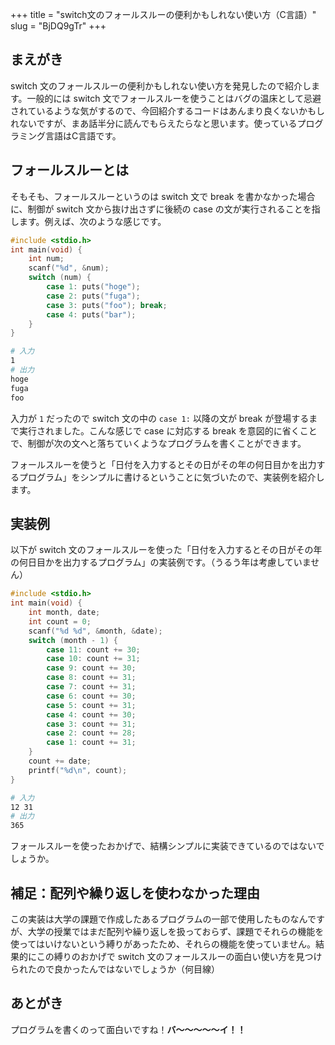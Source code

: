 +++
title = "switch文のフォールスルーの便利かもしれない使い方（C言語）"
slug = "BjDQ9gTr"
+++

## まえがき

switch 文のフォールスルーの便利かもしれない使い方を発見したので紹介します。一般的には switch 文でフォールスルーを使うことはバグの温床として忌避されているような気がするので、今回紹介するコードはあんまり良くないかもしれないですが、まあ話半分に読んでもらえたらなと思います。使っているプログラミング言語はC言語です。

## フォールスルーとは

そもそも、フォールスルーというのは switch 文で break を書かなかった場合に、制御が switch 文から抜け出さずに後続の case の文が実行されることを指します。例えば、次のような感じです。

```c
#include <stdio.h>
int main(void) {
    int num;
    scanf("%d", &num);
    switch (num) {
        case 1: puts("hoge");
        case 2: puts("fuga");
        case 3: puts("foo"); break;
        case 4: puts("bar");
    }
}
```

```bash
# 入力
1
# 出力
hoge
fuga
foo
```

入力が `1` だったので switch 文の中の `case 1:` 以降の文が break が登場するまで実行されました。こんな感じで case に対応する break を意図的に省くことで、制御が次の文へと落ちていくようなプログラムを書くことができます。

フォールスルーを使うと「日付を入力するとその日がその年の何日目かを出力するプログラム」をシンプルに書けるということに気づいたので、実装例を紹介します。


## 実装例

以下が switch 文のフォールスルーを使った「日付を入力するとその日がその年の何日目かを出力するプログラム」の実装例です。（うるう年は考慮していません）

```c
#include <stdio.h>
int main(void) {
    int month, date;
    int count = 0;
    scanf("%d %d", &month, &date);
    switch (month - 1) {
        case 11: count += 30;
        case 10: count += 31;
        case 9: count += 30;
        case 8: count += 31;
        case 7: count += 31;
        case 6: count += 30;
        case 5: count += 31;
        case 4: count += 30;
        case 3: count += 31;
        case 2: count += 28;
        case 1: count += 31;
    }
    count += date;
    printf("%d\n", count);
}
```

```bash
# 入力
12 31
# 出力
365
```

フォールスルーを使ったおかげで、結構シンプルに実装できているのではないでしょうか。

## 補足：配列や繰り返しを使わなかった理由

この実装は大学の課題で作成したあるプログラムの一部で使用したものなんですが、大学の授業ではまだ配列や繰り返しを扱っておらず、課題でそれらの機能を使ってはいけないという縛りがあったため、それらの機能を使っていません。結果的にこの縛りのおかげで switch 文のフォールスルーの面白い使い方を見つけられたので良かったんではないでしょうか（何目線）


## あとがき

プログラムを書くのって面白いですね！**バ～～～～～イ！！**
